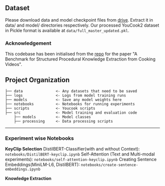 
## Dataset
Please download data and model checkpoint files from [drive](https://drive.google.com/drive/folders/1hnY0ZlavaA_N8vZRS7_y9BKCQkXEff6I?usp=share_link). Extract it in data/ and model/ directories respectively. Our processed YouCook2 dataset in Pickle format is available at `data/full_master_updated.pkl`.

### Acknowledgement
This codebase has been initialised from the [repo](https://github.com/frankxu2004/cooking-procedural-extraction) for the paper "A Benchmark for Structured Procedural Knowledge Extraction from Cooking Videos". 


Project Organization
------------

    ├── data               <- Any datasets that need to be saved
    ├── logs               <- Logs from model training runs
    ├── models             <- Save any model weights here
    ├── notebooks          <- Notebooks for running experiments
    ├── scripts            <- Youcook scripts
    ├── src                <- Model training and evaluation code
        ├── models         <- Model classes
        ├── processing     <- Data processing scripts
    

------------

### Experiment wise Notebooks

**KeyClip Selection**
DistilBERT-Classifier(with and without Context): `notebooks/DistilBERT-keyclip.ipynb` 
Self-Attention (Text and Multi-modal experiments): `notebooks/self-attention-keyclip.ipynb`
Creating Sentence Embeddings(MiniLM-L6, DistilBERT): `notebooks/create-sentence-embeddings.ipynb`

**Knowledge Extraction**
